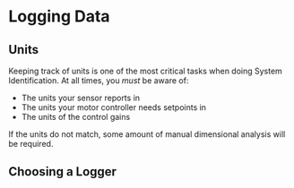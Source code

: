 # Logging Data

## Units

Keeping track of units is one of the most critical tasks when doing System Identification. At all times, you *must* be aware of:

- The units your sensor reports in
- The units your motor controller needs setpoints in
- The units of the control gains

If the units do not match, some amount of manual dimensional analysis will be required.

## Choosing a Logger